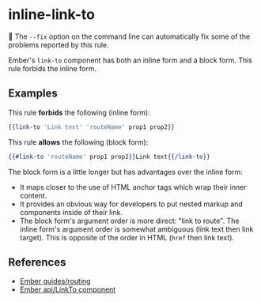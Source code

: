 # inline-link-to

:wrench: The `--fix` option on the command line can automatically fix some of the problems reported by this rule.

Ember's `link-to` component has both an inline form and a block form. This rule forbids the inline form.

## Examples

This rule **forbids** the following (inline form):

```hbs
{{link-to 'Link text' 'routeName' prop1 prop2}}
```

This rule **allows** the following (block form):

```hbs
{{#link-to 'routeName' prop1 prop2}}Link text{{/link-to}}
```

The block form is a little longer but has advantages over the inline form:

* It maps closer to the use of HTML anchor tags which wrap their inner content.
* It provides an obvious way for developers to put nested markup and components inside of their link.
* The block form's argument order is more direct: "link to route". The inline form's argument order is somewhat ambiguous (link text then link target). This is opposite of the order in HTML (`href` then link text).

## References

* [Ember guides/routing](https://guides.emberjs.com/release/routing/linking-between-routes/#toc_the-linkto--component)
* [Ember api/LinkTo component](https://api.emberjs.com/ember/release/classes/Ember.Templates.components/methods/LinkTo?anchor=LinkTo)
